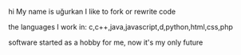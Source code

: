 hi 
My name is uğurkan
I like to fork or rewrite code

the languages I work in:
c,c++,java,javascript,d,python,html,css,php

software started as a hobby for me, now it's my only future



